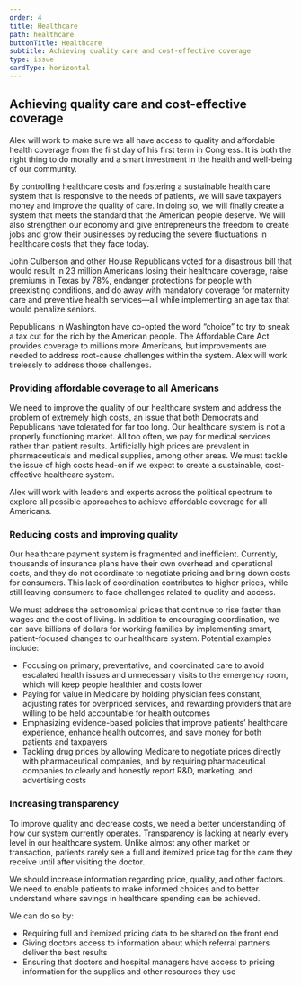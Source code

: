 ```yaml
---
order: 4
title: Healthcare
path: healthcare
buttonTitle: Healthcare
subtitle: Achieving quality care and cost-effective coverage
type: issue
cardType: horizontal
---
```


## Achieving quality care and cost-effective coverage

Alex will work to make sure we all have access to quality and affordable health
coverage from the first day of his first term in Congress. It is both the right
thing to do morally and a smart investment in the health and well-being of our
community.

By controlling healthcare costs and fostering a sustainable health care system
that is responsive to the needs of patients, we will save taxpayers money and
improve the quality of care. In doing so, we will finally create a system that
meets the standard that the American people deserve. We will also strengthen our
economy and give entrepreneurs the freedom to create jobs and grow their
businesses by reducing the severe fluctuations in healthcare costs that they
face today.

John Culberson and other House Republicans voted for a disastrous bill that
would result in 23 million Americans losing their healthcare coverage, raise
premiums in Texas by 78%, endanger protections for people with preexisting
conditions, and do away with mandatory coverage for maternity care and
preventive health services—all while implementing an age tax that would penalize
seniors.

Republicans in Washington have co-opted the word “choice” to try to sneak a tax
cut for the rich by the American people. The Affordable Care Act provides
coverage to millions more Americans, but improvements are needed to address
root-cause challenges within the system. Alex will work tirelessly to address
those challenges.

### Providing affordable coverage to all Americans

We need to improve the quality of our healthcare system and address the problem
of extremely high costs, an issue that both Democrats and Republicans have
tolerated for far too long. Our healthcare system is not a properly functioning
market. All too often, we pay for medical services rather than patient results.
Artificially high prices are prevalent in pharmaceuticals and medical supplies,
among other areas. We must tackle the issue of high costs head-on if we expect
to create a sustainable, cost-effective healthcare system.

Alex will work with leaders and experts across the political spectrum to explore
all possible approaches to achieve affordable coverage for all Americans.

### Reducing costs and improving quality

Our healthcare payment system is fragmented and inefficient. Currently,
thousands of insurance plans have their own overhead and operational costs, and
they do not coordinate to negotiate pricing and bring down costs for consumers.
This lack of coordination contributes to higher prices, while still leaving
consumers to face challenges related to quality and access.

We must address the astronomical prices that continue to rise faster than wages
and the cost of living. In addition to encouraging coordination, we can save
billions of dollars for working families by implementing smart, patient-focused
changes to our healthcare system. Potential examples include:

* Focusing on primary, preventative, and coordinated care to avoid escalated
  health issues and unnecessary visits to the emergency room, which will keep
  people healthier and costs lower
* Paying for value in Medicare by holding physician fees constant, adjusting
  rates for overpriced services, and rewarding providers that are willing to be
  held accountable for health outcomes
* Emphasizing evidence-based policies that improve patients’ healthcare
  experience, enhance health outcomes, and save money for both patients and
  taxpayers
* Tackling drug prices by allowing Medicare to negotiate prices directly with
  pharmaceutical companies, and by requiring pharmaceutical companies to clearly
  and honestly report R&D, marketing, and advertising costs

### Increasing transparency

To improve quality and decrease costs, we need a better understanding of how our
system currently operates. Transparency is lacking at nearly every level in our
healthcare system. Unlike almost any other market or transaction, patients
rarely see a full and itemized price tag for the care they receive until after
visiting the doctor.

We should increase information regarding price, quality, and other factors. We
need to enable patients to make informed choices and to better understand where
savings in healthcare spending can be achieved.

We can do so by:

* Requiring full and itemized pricing data to be shared on the front end
* Giving doctors access to information about which referral partners deliver the
  best results
* Ensuring that doctors and hospital managers have access to pricing information
  for the supplies and other resources they use
